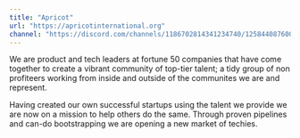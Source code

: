 ```yaml
---
title: "Apricot"
url: "https://apricotinternational.org"
channel: "https://discord.com/channels/1186702814341234740/1258440876007489618"
---
```


We are product and tech leaders at fortune 50 companies that have come together to create a vibrant community of top-tier talent; a tidy group of non profiteers working from inside and outside of the communites we are and represent.

Having created our own successful startups using the talent we provide we are now on a mission to help others do the same. Through proven pipelines and can-do bootstrapping we are opening a new market of techies.